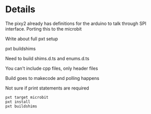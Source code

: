 # Details
The pixy2 already has definitions for the arduino to talk through SPI interface. Porting this to the microbit

Write about full pxt setup

pxt buildshims

Need to build shims.d.ts and enums.d.ts

You can't include cpp files, only header files

Build goes to makecode and polling happens

Not sure if print statements are required

```
pxt target microbit
pxt install
pxt buildshims
```
